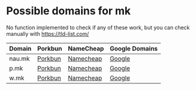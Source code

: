 # Possible domains for mk

No function implemented to check if any of these work, but you can check manually with https://tld-list.com/

| Domain | Porkbun | NameCheap | Google Domains |
|---|---|---|---|
| nau.mk | [Porkbun](https://porkbun.com/checkout/search?prb=e814663da1&tlds=&idnLanguage=&search=search&q=nau.mk) | [Namecheap](https://www.namecheap.com/domains/registration/results/?domain=nau.mk) | [Google](https://domains.google.com/registrar/search?searchTerm=nau.mk) |
| p.mk | [Porkbun](https://porkbun.com/checkout/search?prb=e814663da1&tlds=&idnLanguage=&search=search&q=p.mk) | [Namecheap](https://www.namecheap.com/domains/registration/results/?domain=p.mk) | [Google](https://domains.google.com/registrar/search?searchTerm=p.mk) |
| w.mk | [Porkbun](https://porkbun.com/checkout/search?prb=e814663da1&tlds=&idnLanguage=&search=search&q=w.mk) | [Namecheap](https://www.namecheap.com/domains/registration/results/?domain=w.mk) | [Google](https://domains.google.com/registrar/search?searchTerm=w.mk) |

